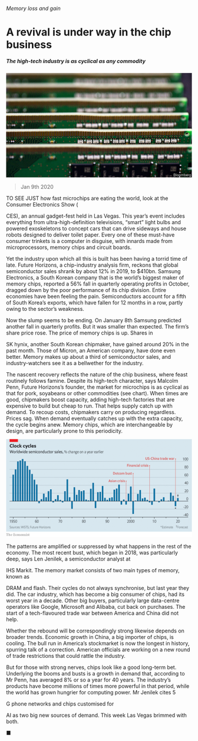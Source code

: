 ###### Memory loss and gain

# A revival is under way in the chip business 

##### The high-tech industry is as cyclical as any commodity 

![image](images/20200111_WBP503.jpg) 

> Jan 9th 2020 

TO SEE JUST how fast microchips are eating the world, look at the Consumer Electronics Show ( 

CES), an annual gadget-fest held in Las Vegas. This year’s event includes everything from ultra-high-definition televisions, “smart” light bulbs and powered exoskeletons to concept cars that can drive sideways and house robots designed to deliver toilet paper. Every one of these must-have consumer trinkets is a computer in disguise, with innards made from microprocessors, memory chips and circuit boards. 

Yet the industry upon which all this is built has been having a torrid time of late. Future Horizons, a chip-industry analysis firm, reckons that global semiconductor sales shrank by about 12% in 2019, to $410bn. Samsung Electronics, a South Korean company that is the world’s biggest maker of memory chips, reported a 56% fall in quarterly operating profits in October, dragged down by the poor performance of its chip division. Entire economies have been feeling the pain. Semiconductors account for a fifth of South Korea’s exports, which have fallen for 12 months in a row, partly owing to the sector’s weakness. 

Now the slump seems to be ending. On January 8th Samsung predicted another fall in quarterly profits. But it was smaller than expected. The firm’s share price rose. The price of memory chips is up. Shares in  

SK hynix, another South Korean chipmaker, have gained around 20% in the past month. Those of Micron, an American company, have done even better. Memory makes up about a third of semiconductor sales, and industry-watchers see it as a bellwether for the industry. 

The nascent recovery reflects the nature of the chip business, where feast routinely follows famine. Despite its high-tech character, says Malcolm Penn, Future Horizons’s founder, the market for microchips is as cyclical as that for pork, soyabeans or other commodities (see chart). When times are good, chipmakers boost capacity, adding high-tech factories that are expensive to build but cheap to run. That helps supply catch up with demand. To recoup costs, chipmakers carry on producing regardless. Prices sag. When demand eventually catches up with the extra capacity, the cycle begins anew. Memory chips, which are interchangeable by design, are particularly prone to this periodicity. 

![image](images/20200111_WBC262.png) 

The patterns are amplified or suppressed by what happens in the rest of the economy. The most recent bust, which began in 2018, was particularly deep, says Len Jenilek, a semiconductor analyst at  

IHS Markit. The memory market consists of two main types of memory, known as  

DRAM and flash. Their cycles do not always synchronise, but last year they did. The car industry, which has become a big consumer of chips, had its worst year in a decade. Other big buyers, particularly large data-centre operators like Google, Microsoft and Alibaba, cut back on purchases. The start of a tech-flavoured trade war between America and China did not help. 

Whether the rebound will be correspondingly strong likewise depends on broader trends. Economic growth in China, a big importer of chips, is cooling. The bull run in America’s stockmarket is now the longest in history, spurring talk of a correction. American officials are working on a new round of trade restrictions that could rattle the industry. 

But for those with strong nerves, chips look like a good long-term bet. Underlying the booms and busts is a growth in demand that, according to Mr Penn, has averaged 8% or so a year for 40 years. The industry’s products have become millions of times more powerful in that period, while the world has grown hungrier for computing power. Mr Jenilek cites 5 

G phone networks and chips customised for  

AI as two big new sources of demand. This week Las Vegas brimmed with both.  

■